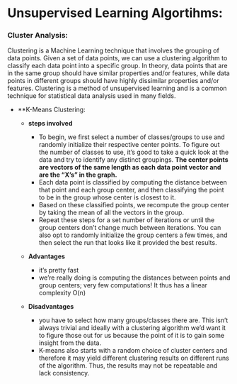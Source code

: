 
# Unsupervised Learning Algortihms:


### Cluster Analysis:

   Clustering is a Machine Learning technique that involves the grouping of data points. Given a set of data points, we can use a clustering algorithm to classify each data point into a specific group. In theory, data points that are in the same group should have similar properties and/or features, while data points in different groups should have highly dissimilar properties and/or features. Clustering is a method of unsupervised learning and is a common technique for statistical data analysis used in many fields.

   - **K-Means Clustering:
   
      - **steps involved**
      
         - To begin, we first select a number of classes/groups to use and randomly initialize their respective center points. To figure out the number of classes to use, it’s good to take a quick look at the data and try to identify any distinct groupings. **The center points are vectors of the same length as each data point vector and are the “X’s” in the graph.**
         - Each data point is classified by computing the distance between that point and each group center, and then classifying the point to be in the group whose center is closest to it.
         - Based on these classified points, we recompute the group center by taking the mean of all the vectors in the group.
         - Repeat these steps for a set number of iterations or until the group centers don’t change much between iterations. You can also opt to randomly initialize the group centers a few times, and then select the run that looks like it provided the best results.
   
      - **Advantages**
      
         -  it’s pretty fast
         -  we’re really doing is computing the distances between points and group centers; very few computations! It thus has a linear complexity O(n)
      
      - **Disadvantages**
      
         - you have to select how many groups/classes there are. This isn’t always trivial and ideally with a clustering algorithm we’d want it to figure those out for us because the point of it is to gain some insight from the data. 
         - K-means also starts with a random choice of cluster centers and therefore it may yield different clustering results on different runs of the algorithm. Thus, the results may not be repeatable and lack consistency.
